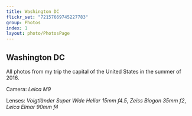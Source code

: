 ```yaml
---
title: Washington DC
flickr_set: "72157669745227783"
group: Photos
index: 1
layout: photo/PhotosPage
---
```


## Washington DC

All photos from my trip the capital of the United States in the summer of 2016.

Camera: _Leica M9_

Lenses: _Voigtländer Super Wide Heliar 15mm f4.5_, _Zeiss Biogon 35mm f2_, _Leica Elmar 90mm f4_
